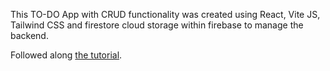 This TO-DO App with CRUD functionality was created using React, Vite JS, Tailwind CSS and firestore cloud storage within firebase to manage the backend.
 
Followed along [the tutorial](https://www.youtube.com/watch?v=drF8HbnW87w).

 
